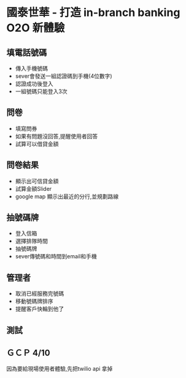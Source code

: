 # 國泰世華 - 打造 in-branch banking O2O 新體驗


## 填電話號碼
- 傳入手機號碼
- sever會發送一組認證碼到手機(4位數字)
- 認證成功後登入
- 一組號碼只能登入3次

## 問卷
- 填寫問券
- 如果有問題沒回答,提醒使用者回答
- 試算可以借貸金額


## 問卷結果
- 顯示出可信貸金額
- 試算金額Slider
- google map 顯示出最近的分行,並規劃路線

## 抽號碼牌
- 登入信箱
- 選擇排隊時間
- 抽號碼牌
- sever傳號碼和時間到email和手機

## 管理者
- 取消已經服務完號碼
- 移動號碼牌排序
- 提醒客戶快輪到他了


## 測試

##  ＧＣＰ 4/10
因為要給現場使用者體驗,先把twilio api 拿掉


